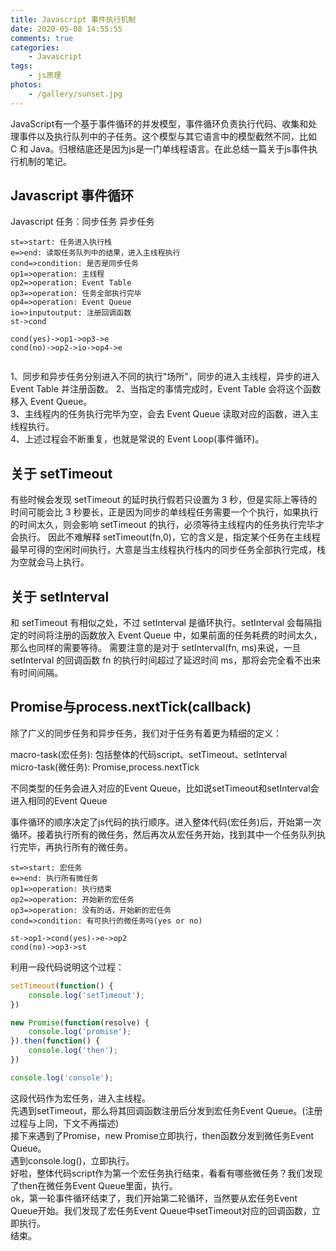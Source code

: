 ```yaml
---
title: Javascript 事件执行机制
date: 2020-05-08 14:55:55
comments: true
categories:
	- Javascript
tags:
	- js原理
photos:
	- /gallery/sunset.jpg
---
```


JavaScript有一个基于事件循环的并发模型，事件循环负责执行代码、收集和处理事件以及执行队列中的子任务。这个模型与其它语言中的模型截然不同，比如 C 和 Java。归根结底还是因为js是一门单线程语言。在此总结一篇关于js事件执行机制的笔记。
<!-- more -->

## Javascript 事件循环

Javascript 任务：同步任务 异步任务

```flow
st=>start: 任务进入执行栈
e=>end: 读取任务队列中的结果，进入主线程执行
cond=>condition: 是否是同步任务
op1=>operation: 主线程
op2=>operation: Event Table
op3=>operation: 任务全部执行完毕
op4=>operation: Event Queue 
io=>inputoutput: 注册回调函数 
st->cond

cond(yes)->op1->op3->e
cond(no)->op2->io->op4->e


```

1、同步和异步任务分别进入不同的执行"场所"，同步的进入主线程，异步的进入 Event Table 并注册函数。
2、当指定的事情完成时，Event Table 会将这个函数移入 Event Queue。  
3、主线程内的任务执行完毕为空，会去 Event Queue 读取对应的函数，进入主线程执行。  
4、上述过程会不断重复，也就是常说的 Event Loop(事件循环)。

## 关于 setTimeout

有些时候会发现 setTimeout 的延时执行假若只设置为 3 秒，但是实际上等待的时间可能会比 3 秒要长，正是因为同步的单线程任务需要一个个执行，如果执行的时间太久，则会影响 setTimeout 的执行，必须等待主线程内的任务执行完毕才会执行。
因此不难解释 setTimeout(fn,0)，它的含义是，指定某个任务在主线程最早可得的空闲时间执行，大意是当主线程执行栈内的同步任务全部执行完成，栈为空就会马上执行。

## 关于 setInterval

和 setTimeout 有相似之处，不过 setInterval 是循环执行。setInterval 会每隔指定的时间将注册的函数放入 Event Queue 中，如果前面的任务耗费的时间太久，那么也同样的需要等待。
需要注意的是对于 setInterval(fn, ms)来说，一旦 setInterval 的回调函数 fn 的执行时间超过了延迟时间 ms，那将会完全看不出来有时间间隔。

## Promise与process.nextTick(callback)
除了广义的同步任务和异步任务，我们对于任务有着更为精细的定义：

macro-task(宏任务): 包括整体的代码script、setTimeout、setInterval  
micro-task(微任务): Promise,process.nextTick  

不同类型的任务会进入对应的Event Queue，比如说setTimeout和setInterval会进入相同的Event Queue  

事件循环的顺序决定了js代码的执行顺序。进入整体代码(宏任务)后，开始第一次循环。接着执行所有的微任务，然后再次从宏任务开始，找到其中一个任务队列执行完毕，再执行所有的微任务。

```flow
st=>start: 宏任务
e=>end: 执行所有微任务
op1=>operation: 执行结束
op2=>operation: 开始新的宏任务
op3=>operation: 没有的话，开始新的宏任务
cond=>condition: 有可执行的微任务吗(yes or no)

st->op1->cond(yes)->e->op2
cond(no)->op3->st

```
利用一段代码说明这个过程：

```javascript
setTimeout(function() {
    console.log('setTimeout');
})

new Promise(function(resolve) {
    console.log('promise');
}).then(function() {
    console.log('then');
})

console.log('console');
```

这段代码作为宏任务，进入主线程。  
先遇到setTimeout，那么将其回调函数注册后分发到宏任务Event Queue。(注册过程与上同，下文不再描述)  
接下来遇到了Promise，new Promise立即执行，then函数分发到微任务Event Queue。  
遇到console.log()，立即执行。  
好啦，整体代码script作为第一个宏任务执行结束，看看有哪些微任务？我们发现了then在微任务Event Queue里面，执行。  
ok，第一轮事件循环结束了，我们开始第二轮循环，当然要从宏任务Event Queue开始。我们发现了宏任务Event Queue中setTimeout对应的回调函数，立即执行。  
结束。  
